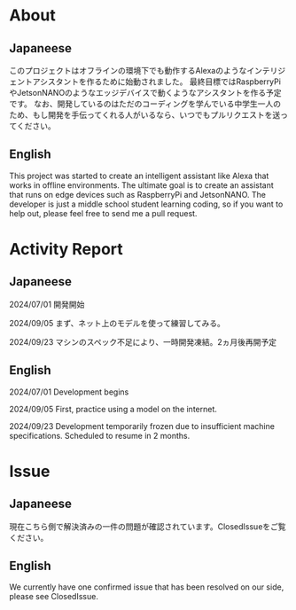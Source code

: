 ﻿# About
## Japaneese
このプロジェクトはオフラインの環境下でも動作するAlexaのようなインテリジェントアシスタントを作るために始動されました。
最終目標ではRaspberryPiやJetsonNANOのようなエッジデバイスで動くようなアシスタントを作る予定です。
なお、開発しているのはただのコーディングを学んでいる中学生一人のため、もし開発を手伝ってくれる人がいるなら、いつでもプルリクエストを送ってください。
## English
This project was started to create an intelligent assistant like Alexa that works in offline environments.
The ultimate goal is to create an assistant that runs on edge devices such as RaspberryPi and JetsonNANO.
The developer is just a middle school student learning coding, so if you want to help out, please feel free to send me a pull request.
# Activity Report
## Japaneese
2024/07/01 開発開始

2024/09/05 まず、ネット上のモデルを使って練習してみる。

2024/09/23 マシンのスペック不足により、一時開発凍結。2ヵ月後再開予定
## English
2024/07/01 Development begins

2024/09/05 First, practice using a model on the internet.

2024/09/23 Development temporarily frozen due to insufficient machine specifications. Scheduled to resume in 2 months.

# Issue
## Japaneese
現在こちら側で解決済みの一件の問題が確認されています。ClosedIssueをご覧ください。
## English
We currently have one confirmed issue that has been resolved on our side, please see ClosedIssue.


